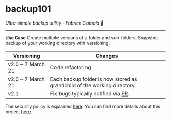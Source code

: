 # backup101

*Ultra-simple backup utility - Fabrice Cathala 🐸*

---

**Use Case**
Create multiple versions of a folder and sub-folders. Snapshot backup of your working directory with versioning.

| Versioning | Changes |
| -------------------- | ---- |
| v2.0 ~ 7 March 21 | Code refactoring |
| v2.0 ~ 7 March 21 | Each backup folder is now stored as grandchild of the working directory. |
| v2.1 | Fix bugs typically notified via [PR](https://github.com/fcathala/backup101/pulls). |

The security policy is explained [here](https://github.com/fcathala/backup101/blob/main/SECURITY.md).
You can find more details about this project [here](https://backup101.uk/).
